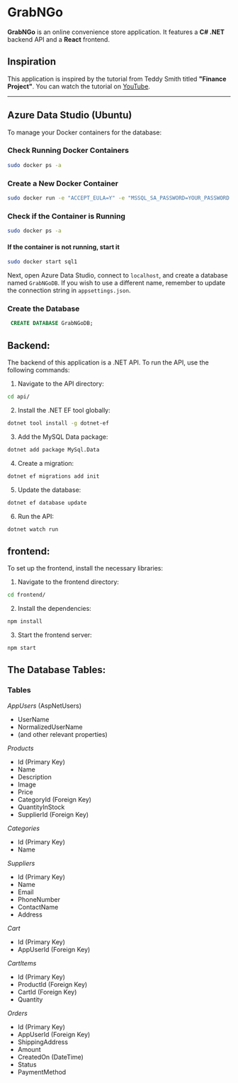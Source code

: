# GrabNGo

**GrabNGo** is an online convenience store application. It features a **C# .NET** backend API and a **React** frontend.

## Inspiration

This application is inspired by the tutorial from Teddy Smith titled **"Finance Project"**. You can watch the tutorial on [YouTube](https://youtu.be/XSLm9PHnkxI?si=nzB360_g7GmGd1b0).

---

## Azure Data Studio (Ubuntu)

To manage your Docker containers for the database:

### Check Running Docker Containers
```bash
sudo docker ps -a
```
### Create a New Docker Container
```bash
sudo docker run -e "ACCEPT_EULA=Y" -e "MSSQL_SA_PASSWORD=YOUR_PASSWORD!" -p 1433:1433 --name sql1 --hostname sql1 -d mcr.microsoft.com/mssql/server:2022-latest
```
### Check if the Container is Running
```bash
sudo docker ps -a
```
#### If the container is not running, start it
```bash
sudo docker start sql1
```
Next, open Azure Data Studio, connect to `localhost`, and create a database named `GrabNGoDB`. If you wish to use a different name, remember to update the connection string in `appsettings.json`.

### Create the Database
```sql
 CREATE DATABASE GrabNGoDB;
```

## Backend:
The backend of this application is a .NET API. To run the API, use the following commands:
1. Navigate to the API directory:
```bash
cd api/
```
2. Install the .NET EF tool globally:
```bash
dotnet tool install -g dotnet-ef
```
3. Add the MySQL Data package:
```bash
dotnet add package MySql.Data
```
4. Create a migration:
```bash
dotnet ef migrations add init
```
5. Update the database:
```bash
dotnet ef database update
```
6. Run the API:
```bash
dotnet watch run
```

## frontend: 
To set up the frontend, install the necessary libraries:
1. Navigate to the frontend directory:
```bash
cd frontend/
```
2. Install the dependencies:
```bash
npm install
```
3. Start the frontend server:
```bash
npm start
```



## The Database Tables:
### Tables

*AppUsers* (AspNetUsers)
- UserName
- NormalizedUserName
- (and other relevant properties)

*Products*
- Id (Primary Key)
- Name
- Description
- Image
- Price
- CategoryId (Foreign Key)
- QuantityInStock
- SupplierId (Foreign Key)

*Categories*
- Id (Primary Key)
- Name

*Suppliers*
- Id (Primary Key)
- Name
- Email
- PhoneNumber
- ContactName
- Address

*Cart*
- Id (Primary Key)
- AppUserId (Foreign Key)

*CartItems*
- Id (Primary Key)
- ProductId (Foreign Key)
- CartId (Foreign Key)
- Quantity

*Orders*
- Id (Primary Key)
- AppUserId (Foreign Key)
- ShippingAddress
- Amount
- CreatedOn (DateTime)
- Status
- PaymentMethod
